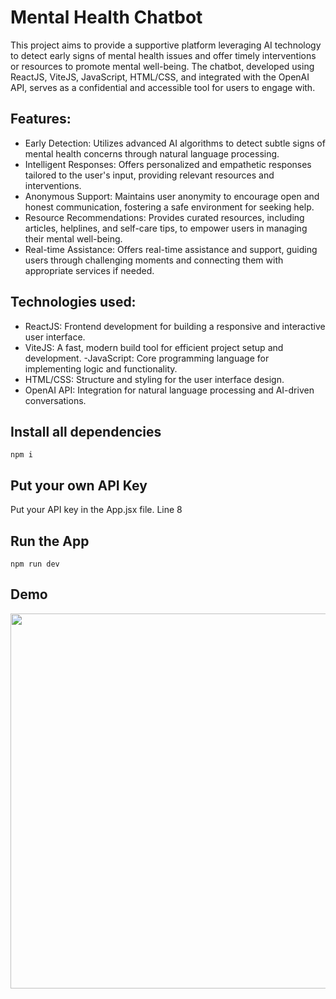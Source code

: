 # Mental Health Chatbot 
This project aims to provide a supportive platform leveraging AI technology to detect early signs of mental health issues and offer timely interventions or resources to promote mental well-being. The chatbot, developed using ReactJS, ViteJS, JavaScript, HTML/CSS, and integrated with the OpenAI API, serves as a confidential and accessible tool for users to engage with.

## Features:
- Early Detection: Utilizes advanced AI algorithms to detect subtle signs of mental health concerns through natural language processing.
- Intelligent Responses: Offers personalized and empathetic responses tailored to the user's input, providing relevant resources and interventions.
- Anonymous Support: Maintains user anonymity to encourage open and honest communication, fostering a safe environment for seeking help.
- Resource Recommendations: Provides curated resources, including articles, helplines, and self-care tips, to empower users in managing their mental well-being.
- Real-time Assistance: Offers real-time assistance and support, guiding users through challenging moments and connecting them with appropriate services if needed.

## Technologies used:
- ReactJS: Frontend development for building a responsive and interactive user interface.
- ViteJS: A fast, modern build tool for efficient project setup and development.
-JavaScript: Core programming language for implementing logic and functionality.
- HTML/CSS: Structure and styling for the user interface design.
- OpenAI API: Integration for natural language processing and AI-driven conversations.

## Install all dependencies
```npm i```

## Put your own API Key
Put your API key in the App.jsx file. Line 8

## Run the App
```npm run dev```

## Demo
<img src="https://github.com/ZeinMukhanov/demo/blob/main/Mental_Health_Bot_demo.gif" width="600" height="600"/>
